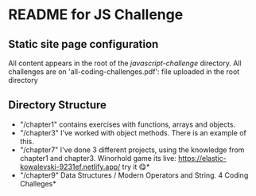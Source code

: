 # README for JS Challenge


## Static site page configuration

All content appears in the root of the *javascript-challenge* directory.
All challenges are on 'all-coding-challenges.pdf': file uploaded in the root directory

## Directory Structure

* "/chapter1" contains exercises with functions, arrays and objects.
* "/chapter3" I've worked with object methods. There is an example of this.
* "/chapter7" I've done 3 different projects, using the knowledge from chapter1 and chapter3. Winorhold game its live: https://elastic-kowalevski-9231ef.netlify.app/ try it 😋*
* "/chapter9" Data Structures / Modern Operators and String. 4 Coding Challeges*




